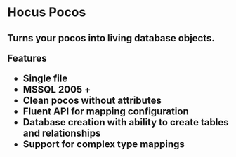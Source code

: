 Hocus Pocos
===========

<h2 class="tagline">Turns your pocos into living database objects.</p>

Features

* Single file
* MSSQL 2005 +
* Clean pocos without attributes
* Fluent API for mapping configuration
* Database creation with ability to create tables and relationships
* Support for complex type mappings

